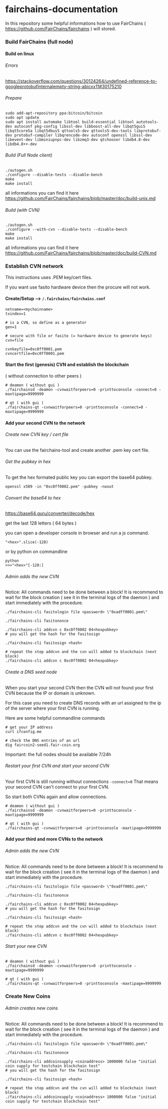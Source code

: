 # fairchains-documentation
In this repository some helpful informations how to use FairChains ( https://github.com/FairChains/fairchains ) will stored.



### Build FairChains (full node)

#### Build on linux

###### Errors
https://stackoverflow.com/questions/30124264/undefined-reference-to-googleprotobufinternalempty-string-abicxx11#30175210

###### Prepare
~~~
sudo add-apt-repository ppa:bitcoin/bitcoin
sudo apt update
sudo apt install automake libtool build-essential libtool autotools-dev autoconf pkg-config libssl-dev libboost-all-dev libqt5gui5 libqt5core5a libqt5dbus5 qttools5-dev qttools5-dev-tools libprotobuf-dev protobuf-compiler libqrencode-dev autoconf openssl libssl-dev libevent-dev libminiupnpc-dev libzmq3-dev qtchooser libdb4.8-dev libdb4.8++-dev
~~~

###### Build (Full Node client)
~~~
./autogen.sh
./configure --disable-tests --disable-bench
make
make install
~~~

all informations you can find it here
https://github.com/FairChains/fairchains/blob/master/doc/build-unix.md

###### Build (with CVN)
~~~
./autogen.sh
./configure --with-cvn --disable-tests --disable-bench
make
make install
~~~
all informations you can find it here
https://github.com/FairChains/fairchains/blob/master/doc/build-CVN.md


### Establish CVN network

This instructions uses .PEM key/cert files.

If you want use fasito hardware device then the procure will not work.

#### Create/Setup --> `/.fairchains/fairchains.conf`

~~~
netname=<mychainname>
txindex=1

# is a CVN, so define as a generator
gen=1

# secure with file or fasito (= hardware device to generate keys)
cvn=file

cvnkeyfile=0xc0ff0001.pem
cvncertfile=0xc0ff0001.pem
~~~

#### Start the first (genesis) CVN and establish the blockchain
( without connection to other peers )
~~~
# deamon ( without gui )
./fairchainsd -deamon -cvnwaitforpeers=0 -printtoconsole -connect=0 -maxtipage=9999999

# qt ( with gui )
./fairchains-qt -cvnwaitforpeers=0 -printtoconsole -connect=0 -maxtipage=9999999
~~~

#### Add your second CVN to the network

###### Create new CVN key / cert file
You can use the fairchains-tool and create another .pem key cert file.

###### Get the pubkey in hex
To get the hex formated public key you can export the base64 pubkey.
~~~
openssl x509 -in "0xc0ff0002.pem" -pubkey -noout
~~~

###### Convert the base64 to hex
https://base64.guru/converter/decode/hex

get the last 128 letters ( 64 bytes )

you can open a developer console in browser and run a js command.
~~~
"<hex>".slice(-128)
~~~
or by python on commandline

~~~
python
>>>"<hex>"[-128:]
~~~

###### Admin adds the new CVN
Notice: All commands need to be done between a block! It is recommend to wait for the block creation ( see it in the terminal logs of the daemon ) and start immediately with the procedure.
~~~
./fairchains-cli fasitologin file <password> \"0xadff0001.pem\"

./fairchains-cli fasitononce

./fairchains-cli addcvn c 0xc0ff0002 04<hexpubkey>
# you will get the hash for the fasitosign

./fairchains-cli fasitosign <hash>

# repeat the step addcvn and the cvn will added to blockchain (next block)
./fairchains-cli addcvn c 0xc0ff0002 04<hexpubkey>
~~~

###### Create a DNS seed node
When you start your second CVN then the CVN will not found your first CVN because the IP or domain is unknown.

For this case you need to create DNS records with an url assigned to the ip of the server where your first CVN is running.

Here are some helpful commandline commands
~~~
# get your IP address
curl ifconfig.me

# check the DNS entries of an url
dig faircoin2-seed1.fair-coin.org
~~~

Important: the full nodes should be available 7/24h


###### Restart your first CVN and start your second CVN

Your first CVN is still running without connections  `-connect=0` That means your second CVN can't connect to your first CVN.

So start both CVNs again and allow connections.
~~~
# deamon ( without gui )
./fairchainsd -deamon -cvnwaitforpeers=0 -printtoconsole -maxtipage=9999999

# qt ( with gui )
./fairchains-qt -cvnwaitforpeers=0 -printtoconsole -maxtipage=9999999
~~~

#### Add your third and more CVNs to the network

###### Admin adds the new CVN
Notice: All commands need to be done between a block! It is recommend to wait for the block creation ( see it in the terminal logs of the daemon ) and start immediately with the procedure.
~~~
./fairchains-cli fasitologin file <password> \"0xadff0001.pem\"

./fairchains-cli fasitononce

./fairchains-cli addcvn c 0xc0ff0002 04<hexpubkey>
# you will get the hash for the fasitosign

./fairchains-cli fasitosign <hash>

# repeat the step addcvn and the cvn will added to blockchain (next block)
./fairchains-cli addcvn c 0xc0ff0002 04<hexpubkey>
~~~

###### Start your new CVN

~~~
# deamon ( without gui )
./fairchainsd -deamon -cvnwaitforpeers=0 -printtoconsole -maxtipage=9999999

# qt ( with gui )
./fairchains-qt -cvnwaitforpeers=0 -printtoconsole -maxtipage=9999999
~~~

### Create New Coins

###### Admin creates new coins
Notice: All commands need to be done between a block! It is recommend to wait for the block creation ( see it in the terminal logs of the daemon ) and start immediately with the procedure.

~~~
./fairchains-cli fasitologin file <password> \"0xadff0001.pem\"

./fairchains-cli fasitononce

./fairchains-cli addcoinsupply <coinaddress> 1000000 false "initial coin supply for testchain blockchain test"
# you will get the hash for the fasitosign

./fairchains-cli fasitosign <hash>

# repeat the step addcvn and the cvn will added to blockchain (next block)
./fairchains-cli addcoinsupply <coinaddress> 1000000 false "initial coin supply for testchain blockchain test"
~~~
